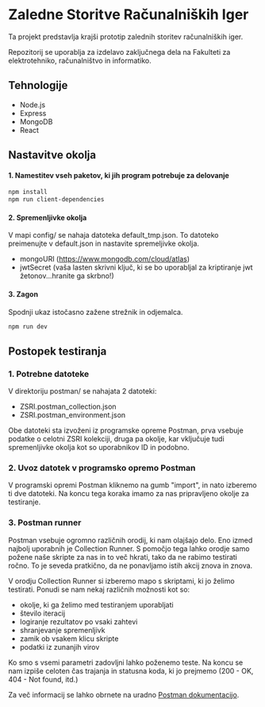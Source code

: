 # Zaledne Storitve Računalniških Iger

Ta projekt predstavlja krajši prototip zalednih storitev računalniških iger.

Repozitorij se uporablja za izdelavo zaključnega dela na Fakulteti za elektrotehniko, računalništvo in informatiko. 

## Tehnologije

- Node.js
- Express
- MongoDB
- React

## Nastavitve okolja

#### 1. Namestitev vseh paketov, ki jih program potrebuje za delovanje
```sh
npm install
npm run client-dependencies
```

#### 2. Spremenljivke okolja

V mapi config/ se nahaja datoteka default_tmp.json. To datoteko preimenujte v default.json in nastavite spremeljivke okolja.
- mongoURI (https://www.mongodb.com/cloud/atlas)
- jwtSecret (vaša lasten skrivni ključ, ki se bo uporabljal za kriptiranje jwt žetonov...hranite ga skrbno!)

#### 3. Zagon

Spodnji ukaz istočasno zažene strežnik in odjemalca.
```sh
npm run dev
```

## Postopek testiranja


### 1. Potrebne datoteke

V direktoriju postman/ se nahajata 2 datoteki:
- ZSRI.postman_collection.json
- ZSRI.postman_environment.json

Obe datoteki sta izvoženi iz programske opreme Postman, prva vsebuje podatke o celotni ZSRI kolekciji, druga pa okolje, kar vključuje tudi spremenljivke okolja kot so uporabnikov ID in podobno.

### 2. Uvoz datotek v programsko opremo Postman

V programski opremi Postman kliknemo na gumb "import", in nato izberemo ti dve datoteki. Na koncu tega koraka imamo za nas pripravljeno okolje za testiranje.

### 3. Postman runner

Postman vsebuje ogromno različnih orodij, ki nam olajšajo delo. Eno izmed najbolj uporabnih je Collection Runner. S pomočjo tega lahko orodje samo požene naše skripte za nas in to več hkrati, tako da ne rabimo testirati ročno. To je seveda pratkično, da ne ponavljamo istih akcij znova in znova.

V orodju Collection Runner si izberemo mapo s skriptami, ki jo želimo testirati. Ponudi se nam nekaj različnih možnosti kot so:

- okolje, ki ga želimo med testiranjem uporabljati
- število iteracij
- logiranje rezultatov po vsaki zahtevi
- shranjevanje spremenljivk
- zamik ob vsakem klicu skripte
- podatki iz zunanjih virov

Ko smo s vsemi parametri zadovljni lahko poženemo teste. Na koncu se nam izpiše celoten čas trajanja in statusna koda, ki jo prejmemo (200 - OK, 404 - Not found, itd.)

Za več informacij se lahko obrnete na uradno [Postman dokumentacijo](https://learning.postman.com/docs/running-collections/intro-to-collection-runs/).
